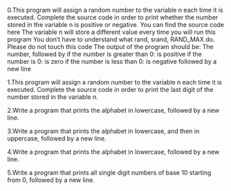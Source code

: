0.This program will assign a random number to the variable n each time it is executed. Complete the source code in order to print whether the number stored in the variable n is positive or negative. You can find the source code here The variable n will store a different value every time you will run this program You don’t have to understand what rand, srand, RAND_MAX do. Please do not touch this code The output of the program should be: The number, followed by if the number is greater than 0: is positive if the number is 0: is zero if the number is less than 0: is negative followed by a new line

1.This program will assign a random number to the variable n each time it is executed. Complete the source code in order to print the last digit of the number stored in the variable n.

2.Write a program that prints the alphabet in lowercase, followed by a new line.

3.Write a program that prints the alphabet in lowercase, and then in uppercase, followed by a new line.

4.Write a program that prints the alphabet in lowercase, followed by a new line. 

5.Write a program that prints all single digit numbers of base 10 starting from 0, followed by a new line.

